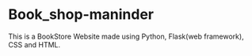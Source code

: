# Book_shop-maninder
This is a BookStore Website made using Python, Flask(web framework), CSS and HTML.
